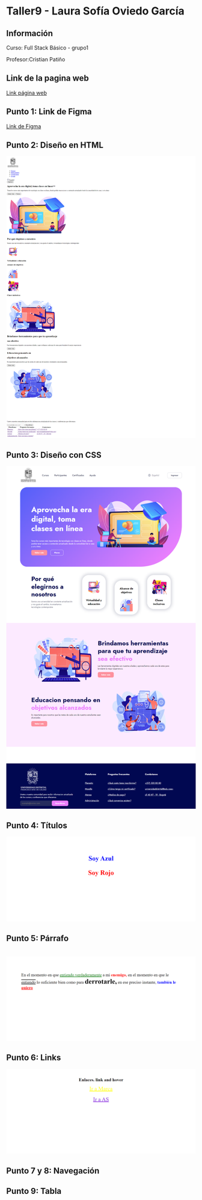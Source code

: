 <h1>Taller9 - Laura Sofía Oviedo García</h1>

<h2>Información</h2>
<p>Curso: Full Stack Básico - grupo1</p>
<p>Profesor:Cristian Patiño</p>

<h2>Link de la pagina web</h2>
<a href="https://sofiaoviedo24.github.io/taller-9-full-stack/">Link página web</a>

<h2>Punto 1: Link de Figma</h2>
<a href="https://www.figma.com/file/a6Ikc1No7sOSbStKn45FV2/Laura-Sofia-Oviedo-Garcia?type=design&node-id=0%3A1&mode=design&t=bapSHIYHrbpNcNJO-1">Link de Figma</a>

<h2>Punto 2: Diseño en HTML</h2>
<img src="./public/images/punto2.png" alt="punto 2">
<h2>Punto 3: Diseño con CSS</h2>
<img src="./public/images/punto-3.png" alt="punto 3">
<h2>Punto 4: Títulos</h2>
<img src="./public/images/punto-4.png" alt="punto 4">
<h2>Punto 5: Párrafo</h2><img src="" alt="">
<img src="./public/images/punto-5.png" alt="punto 5">
<h2>Punto 6: Links </h2>
<img src="./public/images/punto-6.png" alt="punto 6">
<h2>Punto 7 y 8: Navegación</h2>
<h2>Punto 9: Tabla</h2>